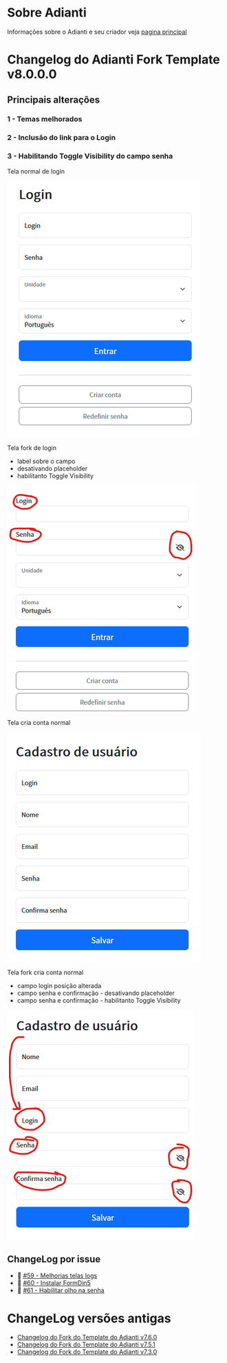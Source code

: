 # Sobre Adianti
Informações sobre o Adianti e seu criador veja  [pagina principal](../README.md)

# Changelog do Adianti Fork Template v8.0.0.0


## Principais alterações

### 1 - Temas melhorados

### 2 - Inclusão do link para o Login

### 3 - Habilitando Toggle Visibility do campo senha
Tela normal de login

![login normal](img/template_80_login_normal.png)

Tela fork de login
* label sobre o campo
* desativando placeholder
* habilitanto Toggle Visibility

![login fork](img/template_80_login_fork.png)


Tela cria conta normal

![criar conta normal](img/template_800_criar_conta_normal.png)

Tela fork cria conta normal
* campo login posição alterada
* campo senha e confirmação - desativando placeholder
* campo senha e confirmação - habilitanto Toggle Visibility

![criar conta fork](img/template_800_criar_conta_fork.png)

## ChangeLog por issue
* :hammer: [#59 - Melhorias telas logs](https://github.com/bjverde/adianti-fork-template/issues/59)
* :hammer: [#60 - Instalar FormDin5](https://github.com/bjverde/adianti-fork-template/issues/60)
* :hammer: [#61 - Habilitar olho na senha](https://github.com/bjverde/adianti-fork-template/issues/61)

# ChangeLog versões antigas
* [Changelog do Fork do Template do Adianti v7.6.0](changelog_fork_v7.6.0.md)
* [Changelog do Fork do Template do Adianti v7.5.1](changelog_fork_v7.5.1.md)
* [Changelog do Fork do Template do Adianti v7.3.0](changelog_fork_v7.3.0.md)